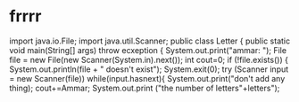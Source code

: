 # frrrr
import java.io.File;      import java.util.Scanner;    public class Letter  {   public static void main(String[] args) throw ecxeption {      System.out.print("ammar: ");     File file = new File(new Scanner(System.in).next()); int cout=0;     if (!file.exists())       {         System.out.println(file + " doesn't exist");         System.exit(0);   try (Scanner input = new Scanner(file))   while(input.hasnext){ System.out.print("don't add any thing);  cout+=Ammar; System.out.print ("the number of letters"+letters");
